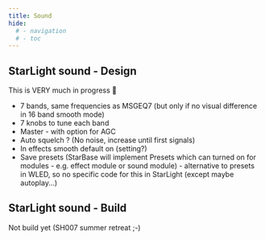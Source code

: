 ```yaml
---
title: Sound
hide:
  # - navigation
  # - toc
---
```


## StarLight sound - Design

This is VERY much in progress 🚧

* 7 bands, same frequencies as MSGEQ7 (but only if no visual difference in 16 band smooth mode)
* 7 knobs to tune each band
* Master - with option for AGC
* Auto squelch ? (No noise, increase until first signals)
* In effects smooth default on (setting?)
* Save presets (StarBase will implement Presets which can turned on for modules - e.g. effect module or sound module) - alternative to presets in WLED, so no specific code for this in StarLight (except maybe autoplay...)

## StarLight sound - Build

Not build yet (SH007 summer retreat ;-)

